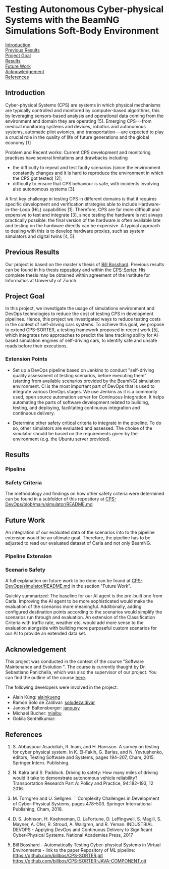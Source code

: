 # Testing Autonomous Cyber-physical Systems with the BeamNG Simulations Soft-Body Environment

[Introduction](https://github.com/janousy/CPS-DevOps/blob/main/README.md#introduction)<br>
[Previous Results](https://github.com/janousy/CPS-DevOps/blob/main/README.md#previous-results)<br>
[Project Goal](https://github.com/janousy/CPS-DevOps/blob/main/README.md#project-goal)<br>
[Results](https://github.com/janousy/CPS-DevOps/blob/main/README.md#results)<br>
[Future Work](https://github.com/janousy/CPS-DevOps/blob/main/README.md#future-work)<br>
[Acknowledgement](https://github.com/janousy/CPS-DevOps/blob/main/README.md#acknowledgement)<br>
[References](https://github.com/janousy/CPS-DevOps/blob/main/README.md#references)

## Introduction

Cyber-physical Systems (CPS) are systems in which physical mechanisms are typically controlled and monitored by computer-based algorithms, this by leveraging sensors-based analysis and operational data coming from the environment and domain they are operating [5]. Emerging CPS---from medical monitoring systems and devices, robotics and autonomous systems, automatic pilot avionics, and transportation---are expected to play a crucial role in the quality of life of future generations and the global economy [1]

Problem and Recent works: Current CPS development and monitoring practises have several limitations and drawbacks including

- the difficulty to repeat and test faulty scenarios (since the environment constantly changes and it is hard to reproduce the environment in which the CPS got tested) [2];
- difficulty to ensure that CPS behaviour is safe, with incidents involving also autonomous systems [3].

A first key challenge in testing CPS in different domains is that it requires specific development and verification strategies able to include Hardware-in-the-Loop (HiL) capabilities [1]. Therefore, CPS are far more difficult and expensive to test and integrate [3], since testing the hardware is not always practically possible: the final version of the hardware is often available late and testing on the hardware directly can be expensive. A typical approach to dealing with this is to develop hardware proxies, such as system simulators and digital twins [4, 5].

## Previous Results

Our project is based on the master's thesis of [Bill Bosshard](https://github.com/billbos). Previous results can be found in his thesis [repository](https://github.com/billbos/Master-Thesis-CPS-SORTER) and within the [CPS-Sorter](https://github.com/billbos/CPS-SORTER). His complete thesis may be obtained within agreement of the Institute for Informatics at University of Zurich.

## Project Goal

In this project, we investigate the usage of simulations environment and DevOps technologies to reduce the cost of testing CPS in development pipelines. Hence, this project we investigated ways to reduce testing costs in the context of self-driving cars systems. To achieve this goal, we propose to extend CPS-SORTER, a testing framework proposed in recent work [5], which integrates two approaches to predict the lane tracking ability for AI-based simulation engines of self-driving cars, to identify safe and unsafe roads before their executions.

### Extension Points

- Set up a DevOps pipeline based on Jenkins to conduct "self-driving quality assessment ot testing scenarios, before executing them" (starting from available scenarios provided by the BeamNG) simulation environment. CI is the most important part of DevOps that is used to integrate various DevOps stages. We use Jenkins as it is a commonly used, open source automation server for Continuous Integration. It helps automating the parts of software development related to building, testing, and deploying, facilitating continuous integration and continuous delivery.

- Determine other safety critical criteria to integrate in the pipeline. To do so, other simulators are evaluated and assessed. The choise of the simulator should be based on the requirements given by the environment (e.g. the Ubuntu server provided).

## Results

### Pipeline

### Safety Criteria

The methodology and findings on how other safety criteria were determined can be found in a subfolder of this repository at [CPS-DevOps/blob/main/simulator/README.md](https://github.com/janousy/CPS-DevOps/blob/main/simulator/README.md)

## Future Work

An integration of our evaluated data of the scenarios into to the pipeline extension would be an ultimate goal. Therefore, the pipeline has to be adjusted to read our evaluated dataset of Carla and not only BeamNG.

### Pipeline Extension

### Scenario Safety

A full explanation on future work to be done can be found at [CPS-DevOps/simulator/README.md](https://github.com/janousy/CPS-DevOps/blob/main/simulator/README.md) in the section "Future Work".

Quickly summarized: The baseline for our AI agent is the pre-built one from Carla. Improving the AI agent to be more sophisticated would make the evaluation of the scenarios more meaningful. Additionally, adding configured destination points according to the scenarios would simplify the scenarios run through and evaluation. An extension of the Classification Criteria with traffic rate, weather etc. would add more sense to the evaluation alongside with building more purposeful custom scenarios for our AI to provide an extended data set.

## Acknowledgement

This project was conducted in the context of the course "Software Maintenance and Evolution ". The course is currently thaught by Dr. Sebastiano Panichella, which was also the supervisor of our project. You can find the outline of the course [here](https://www.ifi.uzh.ch/en/seal/teaching/courses/sme.html).

The following developers were involved in the project:

- Alain Küng: [alainkueng](https://github.com/alainkueng)
- Ramon Solo de Zaldivar: [solodezaldivar](https://github.com/solodezaldivar)
- Janosch Baltensberger: [janousy](https://github.com/janousy)
- Michael Bucher: [mialbu](https://github.com/mialbu)
- Gokila Senthilkumar:

## References

1. S. Abbaspour Asadollah, R. Inam, and H. Hansson. A survey on testing for cyber physical system. In K. El-Fakih, G. Barlas, and N. Yevtushenko, editors, Testing Software and Systems, pages 194–207, Cham, 2015\. Springer Intern. Publishing.
2. N. Kalra and S. Paddock. Driving to safety: How many miles of driving would it take to demonstrate autonomous vehicle reliability? Transportation Research Part A: Policy and Practice, 94:182–193, 12 2016.
3. M. Torngren and U. Sellgren. ¨ Complexity Challenges in Development of Cyber-Physical Systems, pages 478–503\. Springer International Publishing, Cham, 2018.
4. D. S. Johnson, H. Koehneman, D. LaFortune, D. Leffingwell, S. Magill, S. Mayner, A. Ofer, R. Stroud, A. Wallgren, and R. Yeman. INDUSTRIAL DEVOPS - Applying DevOps and Continuous Delivery to Significant Cyber-Physical Systems. National Academies Press, 2017

5. Bill Bosshard - Automatically Testing Cyber-physical Systems in Virtual Environments - link to the paper Repository of ML pipeline: <https://github.com/billbos/CPS-SORTER.git> <https://github.com/billbos/CPS-SORTER-JAVA-COMPONENT.git>
